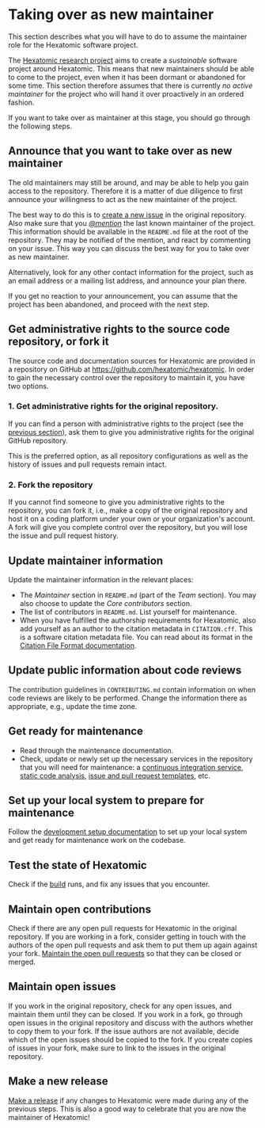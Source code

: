 # Taking over as new maintainer

This section describes what you will have to do to assume the maintainer role for the Hexatomic software project.

The [Hexatomic research project](https://hexatomic.github.io) aims to create a *sustainable* software project around Hexatomic.
This means that new maintainers should be able to come to the project, even when it has been dormant or abandoned for some time.
This section therefore assumes that there is currently *no active maintainer* for the project who will hand it over proactively in an ordered fashion.

If you want to take over as maintainer at this stage, you should go through the following steps.

## Announce that you want to take over as new maintainer

The old maintainers may still be around, and may be able to help you gain access to the repository.
Therefore it is a matter of due diligence to first announce your willingness to act as the new maintainer of the project.

The best way to do this is to [create a new issue](https://github.com/hexatomic/hexatomic/issues/new) in the original repository.
Also make sure that you [*@mention*](https://web.archive.org/web/20210505163556/https://docs.github.com/en/github/writing-on-github/basic-writing-and-formatting-syntax#mentioning-people-and-teams) the last known maintainer of the project.
This information should be available in the `README.md` file at the root of the repository.
They may be notified of the mention, and react by commenting on your issue.
This way you can discuss the best way for you to take over as new maintainer.

Alternatively, look for any other contact information for the project, such as an email address or a mailing list address, and announce your plan there.

If you get no reaction to your announcement, you can assume that the project has been abandoned, and proceed with the next step.

## Get administrative rights to the source code repository, or fork it

The source code and documentation sources for Hexatomic are provided in a repository on GitHub at <https://github.com/hexatomic/hexatomic>.
In order to gain the necessary control over the repository to maintain it, you have two options.

### 1. Get administrative rights for the original repository.

If you can find a person with administrative rights to the project (see the [previous section](#announce-that-you-want-to-take-over-as-new-maintainer)),
ask them to give you administrative rights for the original GitHub repository.

This is the preferred option, as all repository configurations as well as the history of issues and pull requests remain intact.

### 2. Fork the repository

If you cannot find someone to give you administrative rights to the repository, you can fork it, i.e., make a copy of the original repository and host it on a coding platform under your own or your organization's account.
A fork will give you complete control over the repository, but you will lose the issue and pull request history.

## Update maintainer information

Update the maintainer information in the relevant places:

- The *Maintainer* section in `README.md` (part of the *Team* section). You may also choose to update the *Core contributors* section.
- The list of contributors in `README.md`. List yourself for maintenance.
- When you have fulfilled the authorship requirements for Hexatomic, also add yourself as an author to the citation metadata in `CITATION.cff`. This is a software citation metadata file. You can read about its format in the [Citation File Format documentation](https://citation-file-format.github.io/).

## Update public information about code reviews

The contribution guidelines in `CONTRIBUTING.md` contain information on when code reviews are likely to be performed. Change the information there as appropriate, e.g., update the time zone.

## Get ready for maintenance

- Read through the maintenance documentation.
- Check, update or newly set up the necessary services in the repository that you will need for maintenance: a [continuous integration service](../continuous-integration/), [static code analysis](../continuous-integration/#static-code-analysis), [issue and pull request templates](../repository/templates.md), etc.

## Set up your local system to prepare for maintenance

Follow the [development setup documentation](../../development/setup.md) to set up your local system and get ready for maintenance work on the codebase.

## Test the state of Hexatomic

Check if the [build](../../development/getting-the-source-code.md#build-hexatomic-locally) runs, and fix any issues that you encounter.

## Maintain open contributions

Check if there are any open pull requests for Hexatomic in the original repository.
If you are working in a fork, consider getting in touch with the authors of the open pull requests and ask them to put them up again against your fork.
[Maintain the open pull requests](../contributions/) so that they can be closed or merged.

## Maintain open issues

If you work in the original repository, check for any open issues, and maintain them until they can be closed.
If you work in a fork, go through open issues in the original repository and discuss with the authors whether to copy them to your fork.
If the issue authors are not available, decide which of the open issues should be copied to the fork.
If you create copies of issues in your fork, make sure to link to the issues in the original repository.

## Make a new release

[Make a release](../releases/) if any changes to Hexatomic were made during any of the previous steps.
This is also a good way to celebrate that you are now the maintainer of Hexatomic!
